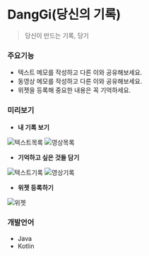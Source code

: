 # DangGi(당신의 기록)
> 당신이 만드는 기록, 당기


### 주요기능
* 텍스트 메모를 작성하고 다른 이와 공유해보세요.
* 동영상 메모를 작성하고 다른 이와 공유해보세요.
* 위젯을 등록해 중요한 내용은 꼭 기억하세요.


### 미리보기
* **내 기록 보기**

![텍스트목록](./screenshot/목록_텍스트.jpg)
![영상목록](./screenshot/목록_영상.jpg)

* **기억하고 싶은 것들 담기**

![텍스트기록](./screenshot/기록하기_텍스트.jpg)
![영상기록](./screenshot/기록하기_영상.jpg)

* **위젯 등록하기**

![위젯](./screenshot/위젯.jpg)

### 개발언어
* Java
* Kotlin
